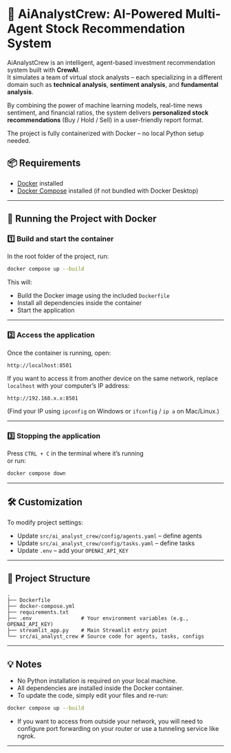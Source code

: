 # 🤖 AiAnalystCrew: AI-Powered Multi-Agent Stock Recommendation System

AiAnalystCrew is an intelligent, agent-based investment recommendation system built with **CrewAI**.  
It simulates a team of virtual stock analysts – each specializing in a different domain such as **technical analysis**, **sentiment analysis**, and **fundamental analysis**.

By combining the power of machine learning models, real-time news sentiment, and financial ratios, the system delivers **personalized stock recommendations** (Buy / Hold / Sell) in a user-friendly report format.

The project is fully containerized with Docker – no local Python setup needed.

## 📦 Requirements
- [Docker](https://docs.docker.com/get-docker/) installed
- [Docker Compose](https://docs.docker.com/compose/install/) installed (if not bundled with Docker Desktop)

---

## 🚀 Running the Project with Docker

### 1️⃣ Build and start the container
In the root folder of the project, run:
```bash
docker compose up --build
```
This will:
- Build the Docker image using the included `Dockerfile`
- Install all dependencies inside the container
- Start the application

---

### 2️⃣ Access the application
Once the container is running, open:
```
http://localhost:8501
```
If you want to access it from another device on the same network, replace `localhost` with your computer’s IP address:
```
http://192.168.x.x:8501
```
(Find your IP using `ipconfig` on Windows or `ifconfig` / `ip a` on Mac/Linux.)

---

### 3️⃣ Stopping the application
Press `CTRL + C` in the terminal where it’s running  
or run:
```bash
docker compose down
```

---

## 🛠 Customization
To modify project settings:
- Update `src/ai_analyst_crew/config/agents.yaml` – define agents
- Update `src/ai_analyst_crew/config/tasks.yaml` – define tasks
- Update `.env` – add your `OPENAI_API_KEY`

---

## 📄 Project Structure
```
.
├── Dockerfile
├── docker-compose.yml
├── requirements.txt
├── .env                # Your environment variables (e.g., OPENAI_API_KEY)
├── streamlit_app.py    # Main Streamlit entry point
└── src/ai_analyst_crew # Source code for agents, tasks, configs
```

---

## 💡 Notes
- No Python installation is required on your local machine.
- All dependencies are installed inside the Docker container.
- To update the code, simply edit your files and re-run:
```bash
docker compose up --build
```
- If you want to access from outside your network, you will need to configure port forwarding on your router or use a tunneling service like ngrok.

---
